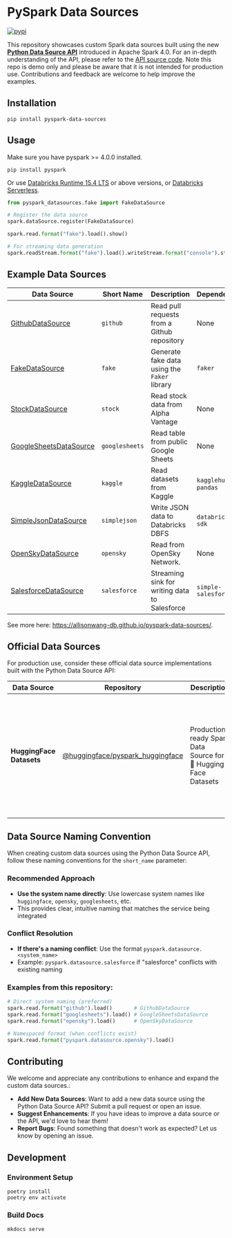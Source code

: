 # PySpark Data Sources

[![pypi](https://img.shields.io/pypi/v/pyspark-data-sources.svg?color=blue)](https://pypi.org/project/pyspark-data-sources/)

This repository showcases custom Spark data sources built using the new [**Python Data Source API**](https://spark.apache.org/docs/4.0.0/api/python/tutorial/sql/python_data_source.html) introduced in Apache Spark 4.0.
For an in-depth understanding of the API, please refer to the [API source code](https://github.com/apache/spark/blob/master/python/pyspark/sql/datasource.py).
Note this repo is demo only and please be aware that it is not intended for production use.
Contributions and feedback are welcome to help improve the examples.


## Installation
```
pip install pyspark-data-sources
```

## Usage
Make sure you have pyspark >= 4.0.0 installed. 

```
pip install pyspark
```

Or use [Databricks Runtime 15.4 LTS](https://docs.databricks.com/aws/en/release-notes/runtime/15.4lts) or above versions, or [Databricks Serverless](https://docs.databricks.com/aws/en/compute/serverless/).


```python
from pyspark_datasources.fake import FakeDataSource

# Register the data source
spark.dataSource.register(FakeDataSource)

spark.read.format("fake").load().show()

# For streaming data generation
spark.readStream.format("fake").load().writeStream.format("console").start()
```

## Example Data Sources

| Data Source                                                             | Short Name     | Description                                   | Dependencies          |
|-------------------------------------------------------------------------|----------------|-----------------------------------------------|-----------------------|
| [GithubDataSource](pyspark_datasources/github.py)                      | `github`       | Read pull requests from a Github repository  | None                  |
| [FakeDataSource](pyspark_datasources/fake.py)                          | `fake`         | Generate fake data using the `Faker` library | `faker`               |
| [StockDataSource](pyspark_datasources/stock.py)                        | `stock`        | Read stock data from Alpha Vantage           | None                  |
| [GoogleSheetsDataSource](pyspark_datasources/googlesheets.py)          | `googlesheets` | Read table from public Google Sheets        | None                  |
| [KaggleDataSource](pyspark_datasources/kaggle.py)                      | `kaggle`       | Read datasets from Kaggle                    | `kagglehub`, `pandas` |
| [SimpleJsonDataSource](pyspark_datasources/simplejson.py)              | `simplejson`   | Write JSON data to Databricks DBFS                 | `databricks-sdk`      |
| [OpenSkyDataSource](pyspark_datasources/opensky.py)                 | `opensky`      | Read from OpenSky Network.                   | None                  |
| [SalesforceDataSource](pyspark_datasources/salesforce.py)              | `salesforce`   | Streaming sink for writing data to Salesforce | `simple-salesforce`   |

See more here: https://allisonwang-db.github.io/pyspark-data-sources/.

## Official Data Sources

For production use, consider these official data source implementations built with the Python Data Source API:

| Data Source              | Repository                                                                                    | Description                                              | Features                                                                                                                                   |
|--------------------------|-----------------------------------------------------------------------------------------------|----------------------------------------------------------|--------------------------------------------------------------------------------------------------------------------------------------------|
| **HuggingFace Datasets** | [@huggingface/pyspark_huggingface](https://github.com/huggingface/pyspark_huggingface)       | Production-ready Spark Data Source for 🤗 Hugging Face Datasets | • Stream datasets as Spark DataFrames<br>• Select subsets/splits with filters<br>• Authentication support<br>• Save DataFrames to Hugging Face<br> |

## Data Source Naming Convention

When creating custom data sources using the Python Data Source API, follow these naming conventions for the `short_name` parameter:

### Recommended Approach
- **Use the system name directly**: Use lowercase system names like `huggingface`, `opensky`, `googlesheets`, etc.
- This provides clear, intuitive naming that matches the service being integrated

### Conflict Resolution
- **If there's a naming conflict**: Use the format `pyspark.datasource.<system_name>`
- Example: `pyspark.datasource.salesforce` if "salesforce" conflicts with existing naming

### Examples from this repository:
```python
# Direct system naming (preferred)
spark.read.format("github").load()       # GithubDataSource
spark.read.format("googlesheets").load() # GoogleSheetsDataSource  
spark.read.format("opensky").load()      # OpenSkyDataSource

# Namespaced format (when conflicts exist)
spark.read.format("pyspark.datasource.opensky").load()
```

## Contributing
We welcome and appreciate any contributions to enhance and expand the custom data sources.:

- **Add New Data Sources**: Want to add a new data source using the Python Data Source API? Submit a pull request or open an issue.
- **Suggest Enhancements**: If you have ideas to improve a data source or the API, we'd love to hear them!
- **Report Bugs**: Found something that doesn't work as expected? Let us know by opening an issue.


## Development
### Environment Setup
```
poetry install
poetry env activate
```

### Build Docs
```
mkdocs serve
```
